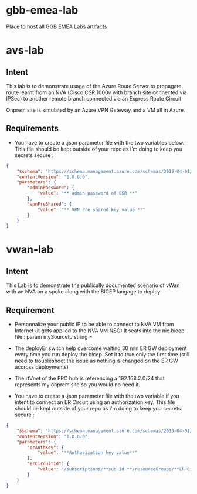 
# gbb-emea-lab

Place to host all GGB EMEA Labs artifacts

# avs-lab

## Intent

This lab is to demonstrate usage of the Azure Route Server to propagate route learnt from an NVA (Cisco CSR 1000v with branch site connected via IPSec) to another remote branch connected via an Express Route Circuit

Onprem site is simulated by an Azure VPN Gateway and a VM all in Azure.

## Requirements

- You have to create a .json parameter file with the two variables below. This file should be kept outside of your repo as i'm doing to keep you secrets secure :

```json
{
    "$schema": "https://schema.management.azure.com/schemas/2019-04-01/deploymentParameters.json#",
    "contentVersion": "1.0.0.0",
    "parameters": {
        "adminPassword": {
            "value": "** admin password of CSR **"
        },
        "vpnPreShared": {
            "value": "** VPN Pre shared key value **"
        }
    }
}
```

# vwan-lab

## Intent

This Lab is to demonstrate the publically documented scenario of vWan with an NVA on a spoke along with the BICEP langage to deploy

## Requirement

- Personnalize your public IP to be able to connect to NVA VM from Internet (it gets applied to the NVA VM NSG)
It seats into the nic.bicep file : 
param mySourceIp string =

- The deployEr switch help overcome waiting 30 min ER GW deployment every time you run deploy the bicep. Set it to true only the first time (still need to troubleshoot the issue as nothing is changed on the ER GW accross deployments)

- The rtVnet of the FRC hub is referencing a 192.168.2.0/24 that represents my onprem site so you would no need it.

- You have to create a .json parameter file with the two variable if you intent to connect an ER Circuit using an authorization key. This file should be kept outside of your repo as i'm doing to keep you secrets secure :

```json
{
    "$schema": "https://schema.management.azure.com/schemas/2019-04-01/deploymentParameters.json#",
    "contentVersion": "1.0.0.0",
    "parameters": {
        "erAuthKey": {
            "value": "**Authorization key value**"
        },
        "erCircuitId": {
            "value": "/subscriptions/**sub Id **/resourceGroups/**ER Circuit ResourceGroup**/providers/Microsoft.Network/expressRouteCircuits/**ER Circuit Name**/peerings/AzurePrivatePeering"
        }
    }
}
```
